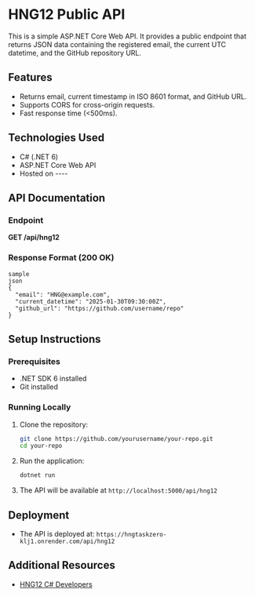 # HNG12 Public API

This is a simple ASP.NET Core Web API. It provides a public endpoint that returns JSON data containing the registered email, the current UTC datetime, and the GitHub repository URL.

## Features

- Returns email, current timestamp in ISO 8601 format, and GitHub URL.
- Supports CORS for cross-origin requests.
- Fast response time (<500ms).

## Technologies Used

- C# (.NET 6)
- ASP.NET Core Web API
- Hosted on ----

## API Documentation

### Endpoint

**GET /api/hng12**

### Response Format (200 OK)

```
sample
json 
{
  "email": "HNG@example.com",
  "current_datetime": "2025-01-30T09:30:00Z",
  "github_url": "https://github.com/username/repo"
}
```

## Setup Instructions

### Prerequisites

- .NET SDK 6 installed
- Git installed

### Running Locally

1. Clone the repository:
   ```sh
   git clone https://github.com/yourusername/your-repo.git
   cd your-repo
   ```
2. Run the application:
   ```sh
   dotnet run
   ```
3. The API will be available at `http://localhost:5000/api/hng12`

## Deployment

- The API is deployed at: `https://hngtaskzero-klj1.onrender.com/api/hng12`

## Additional Resources

- [HNG12 C# Developers](https://hng.tech/hire/csharp-developers)


